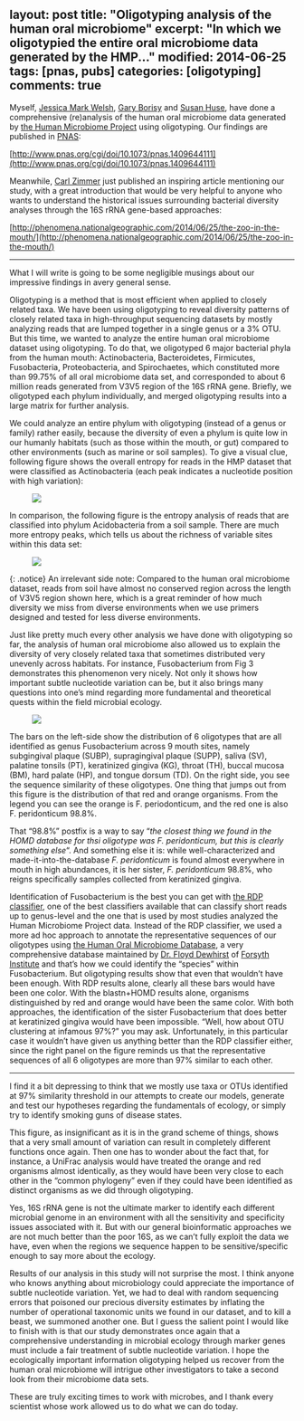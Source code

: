 layout: post
title: "Oligotyping analysis of the human oral microbiome"
excerpt: "In which we oligotypied the entire oral microbiome data generated by the HMP..."
modified: 2014-06-25
tags: [pnas, pubs]
categories: [oligotyping]
comments: true
---

Myself, [Jessica Mark Welsh](http://www.mbl.edu/jbpc/faculty/markwelchj/), [Gary Borisy](http://forsyth.org/person/scientist/gary-borisy) and [Susan Huse](https://vivo.brown.edu/display/sh129), have done a comprehensive (re)analysis of the human oral microbiome data generated by [the Human Microbiome Project](http://www.hmpdacc.org/) using oligotyping. Our findings are published in [PNAS](http://www.pnas.org/):


[http://www.pnas.org/cgi/doi/10.1073/pnas.1409644111](http://www.pnas.org/cgi/doi/10.1073/pnas.1409644111)

Meanwhile, [Carl Zimmer](http://carlzimmer.com/) just published an inspiring article mentioning our study, with a great introduction that would be very helpful to anyone who wants to understand the historical issues surrounding bacterial diversity analyses through the 16S rRNA gene-based approaches:

[http://phenomena.nationalgeographic.com/2014/06/25/the-zoo-in-the-mouth/](http://phenomena.nationalgeographic.com/2014/06/25/the-zoo-in-the-mouth/)

---

What I will write is going to be some negligible musings about our impressive findings in avery general sense.

Oligotyping is a method that is most efficient when applied to closely related taxa. We have been using oligotyping to reveal diversity patterns of closely related taxa in high-throughput sequencing datasets by mostly analyzing reads that are lumped together in a single genus or a 3% OTU. But this time, we wanted to analyze the entire human oral microbiome dataset using oligotyping. To do that, we oligotyped 6 major bacterial phyla from the human mouth: Actinobacteria, Bacteroidetes, Firmicutes, Fusobacteria, Proteobacteria, and Spirochaetes, which constituted more than 99.75% of all oral microbiome data set, and corresponded to about 6 million reads generated from V3V5 region of the 16S rRNA gene. Briefly, we oligotyped each phylum individually, and merged oligotyping results into a large matrix for further analysis.

We could analyze an entire phylum with oligotyping (instead of a genus or family) rather easily, because the diversity of even a phylum is quite low in our humanly habitats (such as those within the mouth, or gut) compared to other environments (such as marine or soil samples). To give a visual clue, following figure shows the overall entropy for reads in the HMP dataset that were classified as Actinobacteria (each peak indicates a nucleotide position with high variation):


<figure>
	<a href="{{ site.url }}/images/oligotyping/Actino.png"><img src="{{ site.url }}/images/oligotyping/Actino.png"></a>
</figure>

In comparison, the following figure is the entropy analysis of reads that are classified into phylum Acidobacteria from a soil sample. There are much more entropy peaks, which tells us about the richness of variable sites within this data set:

<figure>
	<a href="{{ site.url }}/images/oligotyping/Acido.png"><img src="{{ site.url }}/images/oligotyping/Acido.png"></a>
</figure>

{: .notice}
An irrelevant side note: Compared to the human oral microbiome dataset, reads from soil have almost no conserved region across the length of V3V5 region shown here, which is a great reminder of how much diversity we miss from diverse environments when we use primers designed and tested for less diverse environments.

Just like pretty much every other analysis we have done with oligotyping so far, the analysis of human oral microbiome also allowed us to explain the diversity of very closely related taxa that sometimes distributed very unevenly across habitats. For instance, Fusobacterium from Fig 3 demonstrates this phenomenon very nicely. Not only it shows how important subtle nucleotide variation can be, but it also brings many questions into one’s mind regarding more fundamental and theoretical quests within the field microbial ecology.

<figure>
	<a href="{{ site.url }}/images/oligotyping/Fuso.png"><img src="{{ site.url }}/images/oligotyping/Fuso.png"></a>
</figure>

The bars on the left-side show the distribution of 6 oligotypes that are all identified as genus Fusobacterium across 9 mouth sites, namely subgingival plaque (SUBP), supragingival plaque (SUPP), saliva (SV), palatine tonsils (PT), keratinized gingiva (KG), throat (TH), buccal mucosa (BM), hard palate (HP), and tongue dorsum (TD). On the right side, you see the sequence similarity of these oligotypes. One thing that jumps out from this figure is the distribution of that red and orange organisms. From the legend you can see the orange is F. periodonticum, and the red one is also F. peridonticum 98.8%.

That “98.8%” postfix is a way to say “*the closest thing we found in the HOMD database for thsi oligotype was F. peridonticum, but this is clearly something else*“. And something else it is: while well-characterized and made-it-into-the-database *F. peridonticum* is found almost everywhere in mouth in high abundances, it is her sister, *F. peridonticum* 98.8%, who reigns specifically samples collected from keratinized gingiva.

Identification of Fusobacterium is the best you can get with [the RDP classifier](http://rdp.cme.msu.edu/), one of the best classifiers available that can classify short reads up to genus-level and the one that is used by most studies analyzed the Human Microbiome Project data. Instead of the RDP classifier, we used a more ad hoc approach to annotate the representative sequences of our oligotypes using [the Human Oral Microbiome Database](http://www.homd.org/), a very comprehensive database maintained by [Dr. Floyd Dewhirst](http://forsyth.org/person/scientist/floyd-dewhirst) of [Forsyth Institute](http://forsyth.org/) and that’s how we could identify the “species” within Fusobacterium. But oligotyping results show that even that wouldn’t have been enough. With RDP results alone, clearly all these bars would have been one color. With the blastn+HOMD results alone, organisms distinguished by red and orange would have been the same color. With both approaches, the identification of the sister Fusobacterium that does better at keratinized gingiva would have been impossible. “Well, how about OTU clustering at infamous 97%?” you may ask. Unfortunately, in this particular case it wouldn’t have given us anything better than the RDP classifier either, since the right panel on the figure reminds us that the representative sequences of all 6 oligotypes are more than 97% similar to each other.

---

I find it a bit depressing to think that we mostly use taxa or OTUs identified at 97% similarity threshold in our attempts to create our models, generate and test our hypotheses regarding the fundamentals of ecology, or simply try to identify smoking guns of disease states.

This figure, as insignificant as it is in the grand scheme of things, shows that a very small amount of variation can result in completely different functions once again. Then one has to wonder about the fact that, for instance, a UniFrac analysis would have treated the orange and red organisms almost identically, as they would have been very close to each other in the “common phylogeny” even if they could have been identified as distinct organisms as we did through oligotyping.

Yes, 16S rRNA gene is not the ultimate marker to identify each different microbial genome in an environment with all the sensitivity and specificity issues associated with it. But with our general bioinformatic approaches we are not much better than the poor 16S, as we can’t fully exploit the data we have, even when the regions we sequence happen to be sensitive/specific enough to say more about the ecology.

Results of our analysis in this study will not surprise the most. I think anyone who knows anything about microbiology could appreciate the importance of subtle nucleotide variation. Yet, we had to deal with random sequencing errors that poisoned our precious diversity estimates by inflating the number of operational taxonomic units we found in our dataset, and to kill a beast, we summoned another one. But I guess the salient point I would like to finish with is that our study demonstrates once again that a comprehensive understanding in microbial ecology through marker genes must include a fair treatment of subtle nucleotide variation. I hope the ecologically important information oligotyping helped us recover from the human oral microbiome will intrigue other investigators to take a second look from their microbiome data sets.

These are truly exciting times to work with microbes, and I thank every scientist whose work allowed us to do what we can do today.
